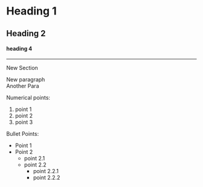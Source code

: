 # Heading 1
## Heading 2
#### heading 4
---
New Section

New paragraph<br>
Another Para

Numerical points:
1. point 1
2. point 2
3. point 3

Bullet Points:
* Point 1
* Point 2
  * point 2.1
  * point 2.2
    * point 2.2.1
    * point 2.2.2
